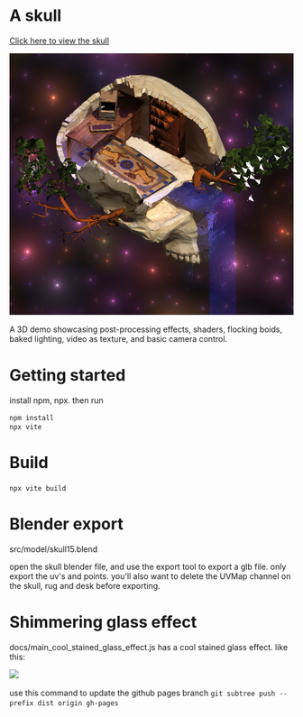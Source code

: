 # A skull

[Click here to view the skull](https://torleif.github.io/skull/)

![](docs/skull.png)

A 3D demo showcasing post-processing effects, shaders, flocking boids, baked lighting, video as texture, and basic camera control.

# Getting started

install npm, npx. then run
```
npm install
npx vite
```
# Build

```npx vite build```


# Blender export

src/model/skull15.blend

open the skull blender file, and use the export tool to export a glb file. only export the uv's and points. you'll also want to delete the UVMap channel on the skull, rug and desk before exporting.

# Shimmering glass effect

docs/main_cool_stained_glass_effect.js has a cool stained glass effect. like this:

![](docs/watershimmer.png)


use this command to update the github pages branch
```git subtree push --prefix dist origin gh-pages```
